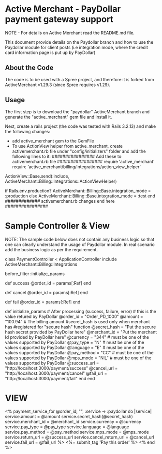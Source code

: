 # Active Merchant - PayDollar payment gateway support

NOTE - For details on Active Merchant read the README.md file.

This document provide details on the Paydollar branch and how to use the Paydollar module for client posts (i.e integration mode, where the credit card information page is put up by PayDollar)

## About the Code
The code is to be used with a Spree project, and therefore it is forked from ActiveMerchant v1.29.3 (since Spree requires v1.29).

## Usage
The first step is to download the "paydollar" ActiveMerchant branch and generate the "active_merchant" gem file and install it.

Next, create a rails project (the code was tested with Rails 3.2.13) and make the following changes:
- add active_merchant gem to the GemFile
- To use ActionView helper from active_merchant, create activemerchant.rb file under "config/initializers" folder and add the following lines to it:
################ Add these to activemerchant.rb file ################# 
require 'active_merchant'
require 'active_merchant/billing/integrations/action_view_helper'

ActionView::Base.send(:include, ActiveMerchant::Billing::Integrations::ActionViewHelper)

if Rails.env.production?
  ActiveMerchant::Billing::Base.integration_mode = :production
else
  ActiveMerchant::Billing::Base.integration_mode = :test
end 
############# activemerchant.rb changes end here ################

# Sample Controller & View
NOTE: The sample code below does not contain any business logic so that
one can clearly understand the usage of Paydollar module. In real scenario
add the business logic as per the requirement.

class PaymentController < ApplicationController
  include ActiveMerchant::Billing::Integrations

  before_filter :initialize_params

  def success
   @order_id = params[:Ref]
  end

  def cancel
   @order_id = params[:Ref]
  end

  def fail
   @order_id = params[:Ref]
  end

  def initialize_params
    # After processing (success, failure, error)
    # this is the value retured by PayDollar
    @order_id = "Order_PD_1000" 
    @amount = "100.94"  # The billing amount
    #secret_hash is used only when merchant has
    #registered for "secure hash" function
    @secret_hash = "Put the secure hash secret provided by PayDollar here"
    @merchant_id = "Put the merchant Id provided by PayDollar here"
    @currency = "344" # must be one of the values supported by PayDollar
    @pay_type = "N"   # must be one of the values supported by PayDollar
    @language = "E"   # must be one of the values supported by PayDollar
    @pay_method = "CC" # must be one of the values supported by PayDollar
    @mps_mode = "NIL" # must be one of the values supported by PayDollar
    @success_url = "http://localhost:3000/payment/success"
    @cancel_url = "http://localhost:3000/payment/cancel"
    @fail_url = "http://localhost:3000/payment/fail"
  end
end

# VIEW
<% payment_service_for @order_id, "",
  :service => :paydollar do |service| 
    service.amount = @amount 
    service.secret_hash(@secret_hash)
    service.merchant_id = @merchant_id
    service.currency = @currency
    service.pay_type = @pay_type
    service.language = @language
    service.pay_method = @pay_method
    service.mps_mode = @mps_mode
    service.return_url = @success_url
    service.cancel_return_url = @cancel_url
    service.fail_url = @fail_url
%>
<%= submit_tag 'Pay this order' %>
<% end %>



